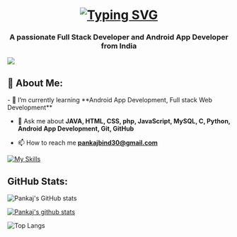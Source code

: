 <h1 align="center"><a href="https://github.com/Pankaj-Bind"><img src="https://readme-typing-svg.demolab.com?font=Fira+Code&size=30&duration=3000&pause=1000&color=808080&center=true&width=480&lines=Hi%2C+I'm+Pankaj+Kumar+Bind" alt="Typing SVG" /></a> </h1>
<h3 align="center">A passionate Full Stack Developer and Android App Developer from India</h3>

[![](https://visitcount.itsvg.in/api?id=Pankaj-Bind&icon=0&color=0)](https://visitcount.itsvg.in)

<h2 align="left">💫 About Me:</h2>
- 🌱 I’m currently learning **Android App Development, Full stack Web Development**

- 💬 Ask me about **JAVA, HTML, CSS, php, JavaScript, MySQL, C, Python, Android App Development, Git, GitHub**

- 📫 How to reach me **pankajbind30@gmail.com**

[![My Skills](https://skillicons.dev/icons?i=androidstudio,java,eclipse,firebase,angular,django,git,github,githubactions,hibernate,html,idea,instagram,js,kotlin,linkedin,linux,maven,mongodb,mysql,nextjs,nodejs,php,py,react,spring,twitter,vscode&perline=3)](https://skillicons.dev)

<h2 align="left">GitHub Stats:</h2>

![Pankaj's GitHub stats](https://github-readme-stats.vercel.app/api?username=Pankaj-Bind&show_icons=true&theme=transparent&hide_border=true)

<a href="https://github.com/Pankaj-Bind/github-readme-stats"><img align="center" src="https://github-readme-streak-stats.herokuapp.com/?user=Pankaj-Bind&show_icons=true&include_all_commits=true&theme=transparent&hide_border=true" alt="Pankaj's github stats" /></a> 

![Top Langs](https://github-readme-stats-dosx001.vercel.app/api/top-langs/?username=Pankaj-Bind&langs_count=10&layout=compact&show_icons=true&include_all_commits=true&theme=transparent&hide_border=true) 

